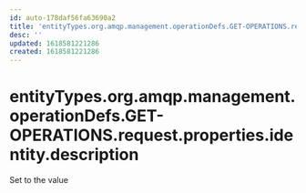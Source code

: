 ```yaml
---
id: auto-178daf56fa63690a2
title: 'entityTypes.org.amqp.management.operationDefs.GET-OPERATIONS.request.properties.identity.description'
desc: ''
updated: 1618581221286
created: 1618581221286
---
```

# entityTypes.org.amqp.management.operationDefs.GET-OPERATIONS.request.properties.identity.description

Set to the value 